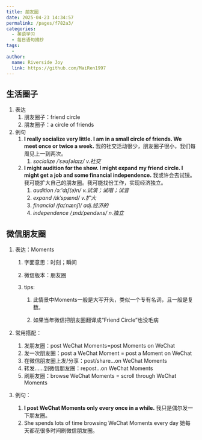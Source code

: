 ```yaml
---
title: 朋友圈
date: 2025-04-23 14:34:57
permalink: /pages/f782a3/
categories:
  - 英语学习
  - 每日语句摘抄
tags:
  - 
author: 
  name: Riverside Joy
  link: https://github.com/MaiRen1997
---
```

## 生活圈子

1. 表达
   1. 朋友圈子：friend circle
   2. 朋友圈子：a circle of friends
2. 例句
   1. **I really socialize very little. I am in a small circle of friends. We meet once or twice a week.**
      我的社交活动很少，朋友圈子很小，我们每周见上一到两次。
      1. *socialize /ˈsəʊʃəlaɪz/ v.社交*
   2. **I might audition for the show. I might expand my friend circle. I might get a job and some financial independence.**
      我或许会去试镜。我可能扩大自己的朋友圈。我可能找份工作，实现经济独立。
      1. *audition /ɔː'dɪʃ(ə)n/ v.试演；试唱；试音*
      2. *expand /ɪkˈspænd/ v.扩大*
      3. *financial /faɪˈnænʃl/ adj.经济的*
      4. *independence /ˌɪndɪˈpendəns/ n.独立*

## 微信朋友圈

1. 表达：Moments

   1. 字面意思：时刻；瞬间

   2. 微信版本：朋友圈

   3. tips:

      1. 此情景中Moments一般是大写开头，类似一个专有名词，且一般是复数。

      2. 如果当年微信把朋友圈翻译成“Friend Circle”也没毛病

2. 常用搭配：

   1. 发朋友圈：post WeChat Moments=post Moments on WeChat
   2. 发一次朋友圈：post a WeChat Moment = post a Moment on WeChat
   3. 在微信朋友圈上发/分享：post/share...on WeChat Moments
   4. 转发......到微信朋友圈：repost...on WeChat Moments
   5. 刷朋友圈：browse WeChat Moments = scroll through WeChat Moments

3. 例句：

   1. **I post WeChat Moments only every once in a while.**
      我只是偶尔发一下朋友圈。
   2. She spends lots of time browsing WeChat Moments every day
      她每天都花很多时间刷微信朋友圈。
